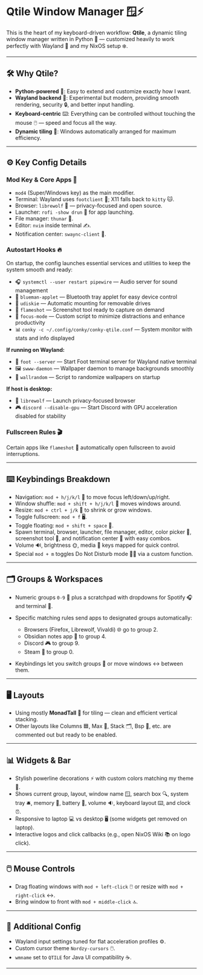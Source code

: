 # Qtile Window Manager 🪟⚡

This is the heart of my keyboard-driven workflow: **Qtile**, a dynamic tiling window manager written in Python 🐍 — customized heavily to work perfectly with Wayland 🚀 and my NixOS setup ❄️.

---

## 🛠️ Why Qtile?

- **Python-powered** 🐍: Easy to extend and customize exactly how I want.  
- **Wayland backend** 🚀: Experimental but modern, providing smooth rendering, security 🔒, and better input handling.  
- **Keyboard-centric** ⌨️: Everything can be controlled without touching the mouse 🖱️ — speed and focus all the way.  
- **Dynamic tiling** 🧩: Windows automatically arranged for maximum efficiency.

---

## ⚙️ Key Config Details

### Mod Key & Core Apps 🔑  
- `mod4` (Super/Windows key) as the main modifier.  
- Terminal: Wayland uses `footclient` 🦶; X11 falls back to `kitty` 🐱.  
- Browser: `librewolf` 🦊 — privacy-focused and open source.  
- Launcher: `rofi -show drun` 🚀 for app launching.  
- File manager: `thunar` 📁.  
- Editor: `nvim` inside terminal ✍️.  
- Notification center: `swaync-client` 🔔.

### Autostart Hooks 🔥

On startup, the config launches essential services and utilities to keep the system smooth and ready:

- 🎧 `systemctl --user restart pipewire` — Audio server for sound management  
- 🔵 `blueman-applet` — Bluetooth tray applet for easy device control  
- 💾 `udiskie` — Automatic mounting for removable drives  
- 📸 `flameshot` — Screenshot tool ready to capture on demand  
- 🎯 `focus-mode` — Custom script to minimize distractions and enhance productivity  
- 📊 `conky -c ~/.config/conky/conky-qtile.conf` — System monitor with stats and info displayed

**If running on Wayland:**

- 🦶 `foot --server` — Start Foot terminal server for Wayland native terminal  
- 🖼️ `swww-daemon` — Wallpaper daemon to manage backgrounds smoothly  
- 🎨 `wallrandom` — Script to randomize wallpapers on startup  

**If host is desktop:**

- 🦊 `librewolf` — Launch privacy-focused browser  
- 🎮 `discord --disable-gpu` — Start Discord with GPU acceleration disabled for stability  

### Fullscreen Rules 🎬  
Certain apps like `flameshot` 📸 automatically open fullscreen to avoid interruptions.

---

## ⌨️ Keybindings Breakdown

- Navigation: `mod + h/j/k/l` 🔀 to move focus left/down/up/right.  
- Window shuffle: `mod + shift + h/j/k/l` 🔄 moves windows around.  
- Resize: `mod + ctrl + j/k` 📏 to shrink or grow windows.  
- Toggle fullscreen: `mod + f` 🖥️.  
- Toggle floating: `mod + shift + space` 🌊.  
- Spawn terminal, browser, launcher, file manager, editor, color picker 🎨, screenshot tool 📸, and notification center 🔔 with easy combos.  
- Volume 🔊, brightness 🌞, media 🎵 keys mapped for quick control.  
- Special `mod + m` toggles Do Not Disturb mode 🚫🔔 via a custom function.

---

## 🗂️ Groups & Workspaces

- Numeric groups `0-9` 🔢 plus a scratchpad with dropdowns for Spotify 🎧 and terminal 🦶.  
- Specific matching rules send apps to designated groups automatically:  
  - Browsers (Firefox, Librewolf, Vivaldi) 🌐 go to group 2.  
  - Obsidian notes app 📝 to group 4.  
  - Discord 🎮 to group 9.  
  - Steam 🎲 to group 0.

- Keybindings let you switch groups 🔀 or move windows ↔️ between them.

---

## 🖥️ Layouts

- Using mostly **MonadTall** 🏢 for tiling — clean and efficient vertical stacking.  
- Other layouts like Columns 🟦, Max 🔲, Stack 🗂️, Bsp 🌿, etc. are commented out but ready to be enabled.

---

## 📊 Widgets & Bar

- Stylish powerline decorations ⚡ with custom colors matching my theme 🎨.  
- Shows current group, layout, window name 🪟, search box 🔍, system tray 🛎️, memory 🧠, battery 🔋, volume 🔉, keyboard layout ⌨️, and clock ⏰.  
- Responsive to laptop 💻 vs desktop 🖥️ (some widgets get removed on laptop).  
- Interactive logos and click callbacks (e.g., open NixOS Wiki 📚 on logo click).

---

## 🖱️ Mouse Controls

- Drag floating windows with `mod + left-click` 🖱️ or resize with `mod + right-click` ↔️.  
- Bring window to front with `mod + middle-click` 🔝.

---

## 🔧 Additional Config

- Wayland input settings tuned for flat acceleration profiles ⚙️.  
- Custom cursor theme `Nordzy-cursors` 🖱️.  
- `wmname` set to `QTILE` for Java UI compatibility ☕.

---
